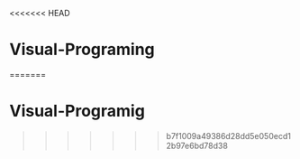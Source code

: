 <<<<<<< HEAD
# Visual-Programing
=======
# Visual-Programig
>>>>>>> b7f1009a49386d28dd5e050ecd12b97e6bd78d38
